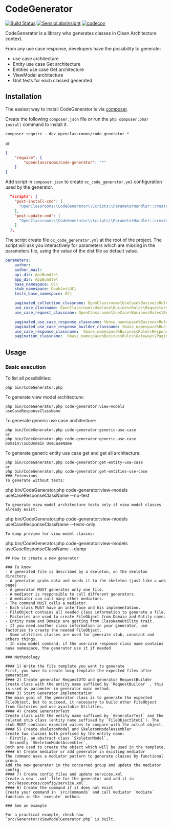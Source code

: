 # CodeGenerator
[![Build Status](https://travis-ci.org/OpenClassrooms/CodeGenerator.svg?branch=master)](https://travis-ci.org/OpenClassrooms/CodeGenerator)
[![SensioLabsInsight](https://insight.symfony.com/projects/e91d65d8-55e2-4b66-8649-1bfaf79b67d8/mini.svg)](https://insight.symfony.com/account/widget?project=e91d65d8-55e2-4b66-8649-1bfaf79b67d8)
[![codecov](https://codecov.io/gh/OpenClassrooms/CodeGenerator/branch/master/graph/badge.svg)](https://codecov.io/gh/OpenClassrooms/CodeGenerator)


CodeGenerator is a library who generates classes in Clean Architecture context. 

From any use case response, developers have the possibility to generate: 
- use case architecture
- Entity use case Get architecture
- Entities use case Get architecture
- ViewModel architecture
- Unit tests for each classed generated

## Installation
The easiest way to install CodeGenerator is via [composer](http://getcomposer.org/).

Create the following `composer.json` file or run the `php composer.phar install` command to install it.

```commandLine
composer require --dev openclassrooms/code-generator *
```
or
```json
{
    "require": {
        "openclassrooms/code-generator": "*"
    }
}
```
Add script in `composer.json` to create `oc_code_generator.yml` configuration used by the generator.
```json
  "scripts": {
    "post-install-cmd": [
      "OpenClassrooms\\CodeGenerator\\Scripts\\ParameterHandler::createGeneratorFileParameters"
    ],
    "post-update-cmd": [
      "OpenClassrooms\\CodeGenerator\\Scripts\\ParameterHandler::createGeneratorFileParameters"
    ]
  },
```
The script create file `oc_code_generator.yml` at the root of the project. The script will ask you interactively for parameters which are missing in the parameters file, using the value of the dist file as default value.
``` yaml
parameters:
    author:
    author_mail:
    api_dir: ApiBundle\
    app_dir: AppBundle\
    base_namespace: OC\
    stub_namespace: Doubles\OC\
    tests_base_namespace: OC\

    paginated_collection_classname: OpenClassrooms\UseCase\BusinessRules\Entities\PaginatedCollection
    use_case_classname: OpenClassrooms\UseCase\BusinessRules\Requestors\UseCase
    use_case_request_classname: OpenClassrooms\UseCase\BusinessRules\Requestors\UseCaseRequest

    paginated_use_case_response_classname: %base_namespace%BusinessRules\Responders\PaginatedUseCaseResponse
    paginated_use_case_response_builder_classname: %base_namespace%BusinessRules\Responders\PaginatedUseCaseResponseBuilder
    use_case_response_classname:  %base_namespace%BusinessRules\Responders\UseCaseResponse
    pagination_classname:  %base_namespace%BusinessRules\Gateways\Pagination
```

## Usage
### Basic execution
To list all possibilities: 
``` 
php bin/CodeGenerator.php
```
To generate view model architecture: 
``` 
php bin/CodeGenerator.php code-generator:view-models useCaseResponseClassName
```
To generate generic use case architecture: 
``` 
php bin/CodeGenerator.php code-generator:generic-use-case
or  
php bin/CodeGenerator.php code-generator:generic-use-case Domain\\SubDomain UseCaseName
```
To generate generic entity use case get and get all architecture: 
``` 
php bin/CodeGenerator.php code-generator:get-entity-use-case 
or  
php bin/CodeGenerator.php code-generator:get-entities-use-case 
### Extensions
To generate without tests:
```
php bin/CodeGenerator.php code-generator:view-models useCaseResponseClassName --no-test
```
To generate view model architecture tests only if view model classes already exist: 
``` 
php bin/CodeGenerator.php code-generator:view-models useCaseResponseClassName --tests-only
```
To dump preview for view model classes: 
``` 
php bin/CodeGenerator.php code-generator:view-models useCaseResponseClassName --dump
```
## How to create a new generator

### To know
- A generated file is described by a skeleton, on the skeleton directory.
- A generator grabs data and sends it to the skeleton (just like a web page)
- A generator MUST generates only one file.
- A mediator is responsible to call different generators.
- A mediator can call many other mediators.
- The command MUST calls a mediator.
- Each class MUST have an interface and his implementation.
- FileObject contains all needed class information to generate a file.
- Factories are used to create FileObject from Domain and Entity name.
- Entity name and Domain are getting from ClassNameUtility trait.
- If you need another class information in your generator, use factories to create the needed FileObject.
- Some utilities classes are used for generate stub, constant and others things.
- In view model command, if the use-case response class name contains base namespace, the generator use it if needed

### Methodology

#### 1) Write the file template you want to generate 
First, you have to create twig template the expected files after generation.
#### 2) Create generator RequestDTO and generator RequestBuilder
Create class with the entity name suffixed by `RequestBuilder` , this is used as parameter in generator main method. 
#### 3) Start Generator Implementation
The main goal of the generator class is to generate the expected FileObject, but to succeed, it necessary to build other FileObject from factories and use available Utilities. 
#### 4) Create GeneratorTest
Create class with the entity name suffixed by `GeneratorTest` and the related stub class (entity name suffixed by `FileObjectStub1`). The stub MUST contains expected values to compare with the actual object.
#### 5) Create skeletonModel and SkeletonModelAssembler
Create two classes both prefixed by the entity name:
- Firstly, an abstract class `SkeletonModel`,
- Secondly `SkeletonModelAssembler`,
Both are used to create the object which will be used in the template.
#### 6) Create mediator or add generator in existing mediator
The command uses a mediator pattern to generate classes by functional group. 
Add the new generator in the concerned group and update the mediator config.
#### 7) Create config files and update services.xml
Create a new `.xml` file for the generator and add it in `src/Ressources/config/service.xml`.
#### 8) Create the command if it does not exist
Create your command in `src/Commands` and call mediator `mediate` function in the `execute` method. 

### See an example

For a practical example, check how `src/Generator/ViewModelGenerator.php` is built.
